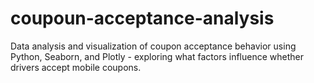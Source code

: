 # coupoun-acceptance-analysis
Data analysis and visualization of coupon acceptance behavior using Python, Seaborn, and Plotly - exploring what factors influence whether drivers accept mobile coupons.

